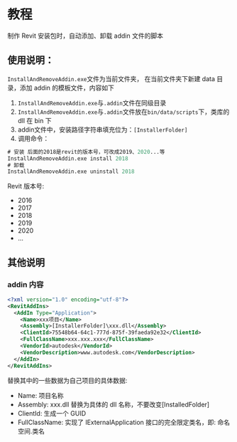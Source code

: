 # 教程

制作 Revit 安装包时，自动添加、卸载 addin 文件的脚本

## 使用说明：

`InstallAndRemoveAddin.exe`文件为当前文件夹，
在当前文件夹下新建 data 目录，添加 addin 的模板文件，内容如下

1. `InstallAndRemoveAddin.exe`与`.addin`文件在同级目录
2. `InstallAndRemoveAddin.exe`与`.addin`文件放在`bin/data/scripts`下，类库的 dll 在 bin 下
3. addin文件中，安装路径字符串填充位为：`[InstallerFolder]`
4. 调用命令：

```ps
# 安装 后面的2018是revit的版本号，可改成2019、2020...等
InstallAndRemoveAddin.exe install 2018
# 卸载
InstallAndRemoveAddin.exe uninstall 2018
```

Revit 版本号:

- 2016
- 2017
- 2018
- 2019
- 2020
- ...

## 其他说明

### addin 内容

```xml
<?xml version="1.0" encoding="utf-8"?>
<RevitAddIns>
  <AddIn Type="Application">
    <Name>xxx项目</Name>
    <Assembly>[InstallerFolder]\xxx.dll</Assembly>
    <ClientId>75548b64-64c1-777d-875f-39faeda92e32</ClientId>
    <FullClassName>xxx.xxx.xxx</FullClassName>
    <VendorId>autodesk</VendorId>
    <VendorDescription>www.autodesk.com</VendorDescription>
  </AddIn>
</RevitAddIns>

```

替换其中的一些数据为自己项目的具体数据:

- Name: 项目名称
- Assembly: xxx.dll 替换为具体的 dll 名称，不要改变[InstalledFolder]
- ClientId: 生成一个 GUID
- FullClassName: 实现了 IExternalApplication 接口的完全限定类名，即: 命名空间.类名
